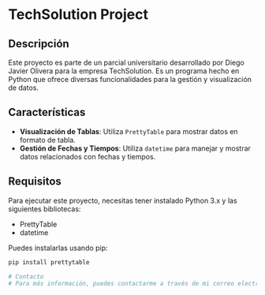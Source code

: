 # TechSolution Project

## Descripción

Este proyecto es parte de un parcial universitario desarrollado por Diego Javier Olivera para la empresa TechSolution. Es un programa hecho en Python que ofrece diversas funcionalidades para la gestión y visualización de datos.

## Características

- **Visualización de Tablas**: Utiliza `PrettyTable` para mostrar datos en formato de tabla.
- **Gestión de Fechas y Tiempos**: Utiliza `datetime` para manejar y mostrar datos relacionados con fechas y tiempos.

## Requisitos

Para ejecutar este proyecto, necesitas tener instalado Python 3.x y las siguientes bibliotecas:

- PrettyTable
- datetime

Puedes instalarlas usando pip:

```bash
pip install prettytable

# Contacto
# Para más información, puedes contactarme a través de mi correo electrónico: diegolivera93@gmail.com
